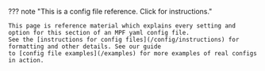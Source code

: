 ??? note "This is a config file reference. Click for instructions."

    This page is reference material which explains every setting and option for this section of an MPF yaml config file.
    See the [instructions for config files](/config/instructions) for formatting and other details. See our guide
    to [config file examples](/examples) for more examples of real configs in action.